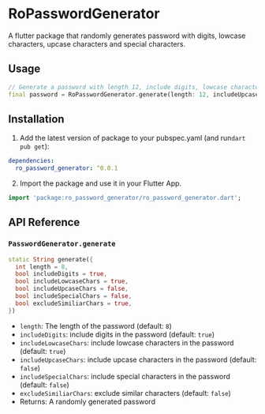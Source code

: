 <!--
This README describes the package. If you publish this package to pub.dev,
this README's contents appear on the landing page for your package.

For information about how to write a good package README, see the guide for
[writing package pages](https://dart.dev/guides/libraries/writing-package-pages).

For general information about developing packages, see the Dart guide for
[creating packages](https://dart.dev/guides/libraries/create-library-packages)
and the Flutter guide for
[developing packages and plugins](https://flutter.dev/developing-packages).
-->


# RoPasswordGenerator

A flutter package that randomly generates password with digits, lowcase characters, upcase characters and special characters.


## Usage

```dart
// Generate a password with length 12, include digits, lowcase characters, upcase characters and allow similiar characters
final password = RoPasswordGenerator.generate(length: 12, includeUpcaseChars: true, excludeSimiliarChars: false);
```

## Installation 

1. Add the latest version of package to your pubspec.yaml (and run`dart pub get`):
```yaml
dependencies:
  ro_password_generator: ^0.0.1
```
2. Import the package and use it in your Flutter App.
```dart
import 'package:ro_password_generator/ro_password_generator.dart';
```
## API Reference

### `PasswordGenerator.generate`

```dart
static String generate({
  int length = 8, 
  bool includeDigits = true, 
  bool includeLowcaseChars = true,
  bool includeUpcaseChars = false,
  bool includeSpecialChars = false,
  bool excludeSimiliarChars = true,
}) 
```

- `length`: The length of the password (default: `8`)
- `includeDigits`: include digits in the password (default: `true`)
- `includeLowcaseChars`: include lowcase characters in the password (default: `true`)
- `includeUpcaseChars`: include upcase characters in the password (default: `false`)
- `includeSpecialChars`: include special characters in the password (default: `false`)
- `excludeSimiliarChars`: exclude similar characters (default: `false`)
- Returns: A randomly generated password